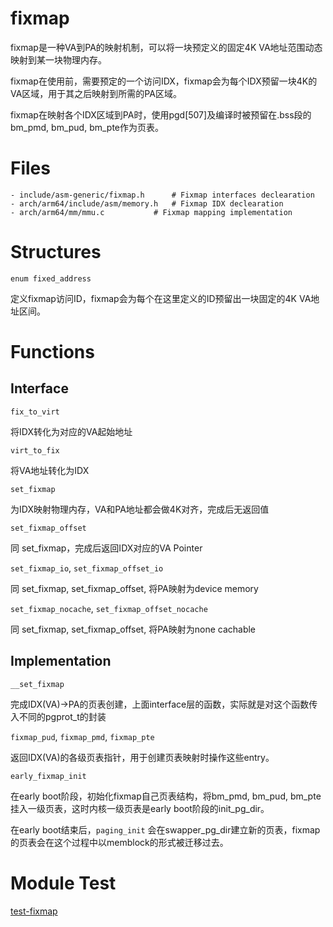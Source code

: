 # fixmap

fixmap是一种VA到PA的映射机制，可以将一块预定义的固定4K VA地址范围动态映射到某一块物理内存。

fixmap在使用前，需要预定的一个访问IDX，fixmap会为每个IDX预留一块4K的VA区域，用于其之后映射到所需的PA区域。

fixmap在映射各个IDX区域到PA时，使用pgd[507]及编译时被预留在.bss段的bm_pmd, bm_pud, bm_pte作为页表。

# Files

```
- include/asm-generic/fixmap.h		# Fixmap interfaces declearation
- arch/arm64/include/asm/memory.h	# Fixmap IDX declearation
- arch/arm64/mm/mmu.c			# Fixmap mapping implementation
```

# Structures

`enum fixed_address`

定义fixmap访问ID，fixmap会为每个在这里定义的ID预留出一块固定的4K VA地址区间。

# Functions

## Interface

`fix_to_virt`

将IDX转化为对应的VA起始地址

`virt_to_fix`

将VA地址转化为IDX

`set_fixmap`

为IDX映射物理内存，VA和PA地址都会做4K对齐，完成后无返回值

`set_fixmap_offset`

同 set_fixmap，完成后返回IDX对应的VA Pointer

`set_fixmap_io`, `set_fixmap_offset_io`

同 set_fixmap, set_fixmap_offset, 将PA映射为device memory

`set_fixmap_nocache`, `set_fixmap_offset_nocache`

同 set_fixmap, set_fixmap_offset, 将PA映射为none cachable

## Implementation

`__set_fixmap`

完成IDX(VA)->PA的页表创建，上面interface层的函数，实际就是对这个函数传入不同的pgprot_t的封装

`fixmap_pud`, `fixmap_pmd`, `fixmap_pte`

返回IDX(VA)的各级页表指针，用于创建页表映射时操作这些entry。

`early_fixmap_init`

在early boot阶段，初始化fixmap自己页表结构，将bm_pmd, bm_pud, bm_pte挂入一级页表，这时内核一级页表是early boot阶段的init_pg_dir。

在early boot结束后，`paging_init` 会在swapper_pg_dir建立新的页表，fixmap的页表会在这个过程中以memblock的形式被迁移过去。

# Module Test

[test-fixmap](https://github.com/kernel-cyrus/kernel-tour/tree/master/tests/test-fixmap)